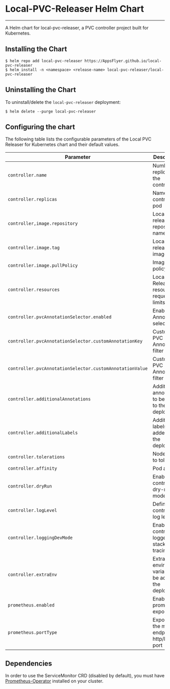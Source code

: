 # Local-PVC-Releaser Helm Chart
___

A Helm chart for local-pvc-releaser, a PVC controller project built for Kubernetes.

## Installing the Chart

```console
$ helm repo add local-pvc-releaser https://AppsFlyer.github.io/local-pvc-releaser
$ helm install -n <namespace> <release-name> local-pvc-releaser/local-pvc-releaser
```

## Uninstalling the Chart

To uninstall/delete the `local-pvc-releaser` deployment:

```console
$ helm delete --purge local-pvc-releaser
```


## Configuring the chart

The following table lists the configurable parameters of the Local PVC Releaser for Kubernetes chart and their
default values.

| Parameter                                                | Description                                               | Default                            |
|----------------------------------------------------------|-----------------------------------------------------------|------------------------------------|
| `controller.name`                                        | Number of replicas for the controller                     | `local-pvc-releaser`               |
| `controller.replicas`                                    | Name of the controller pod                                | `1`                                |
| `controller,image.repository`                            | Local PVC releaser repository name                        | `appsflyer/local-pvc-releaser`     |
| `controller.image.tag`                                   | Local PVC releaser image tag                              | `v0.1.1`                           |
| `controller.image.pullPolicy`                            | Image pull policy                                         | `Always`                           |
| `controller.resources`                                   | Local PVC Releaser resource requests & limits             | `{}`                               |
| `controller.pvcAnnotationSelector.enabled`               | Enable PVC Annotation selector                            | `true`                             |
| `controller.pvcAnnotationSelector.customAnnotationKey`   | Custom PVC Annotation filter key                          | `appsflyer.com/local-pvc-releaser` |
| `controller.pvcAnnotationSelector.customAnnotationValue` | Custom PVC Annotation filter value                        | `enabled`                          |
| `controller.additionalAnnotations`                       | Additional annotations to be added to the deployment      | `{}`                               |
| `controller.additionalLabels`                            | Additional labels to be added to the deployment           | `{}`                               |
| `controller.tolerations`                                 | Node taints to tolerate                                   | `[]`                               |
| `controller.affinity`                                    | Pod affinity                                              | `{}`                               |
| `controller.dryRun`                                      | Enable the controller in dry-run mode                     | `false`                            |
| `controller.logLevel`                                    | Define controller log level                               | `info`                             |
| `controller.loggingDevMode`                              | Enable the controller logger with stack tracing           | `false`                            |
| `controller.extraEnv`                                    | Extra environment variables to be added to the deployment | `{}`                               |
| `prometheus.enabled`                                     | Enabling prometheus exporter                              | `true`                             |
| `prometheus.portType`                                    | Exposing the metrics endpoint on http/https port          | `http`                             |


## Dependencies

In order to use the ServiceMonitor CRD (disabled by default), you must have [Prometheus-Operator](https://github.com/prometheus-operator/prometheus-operator) installed on your cluster.